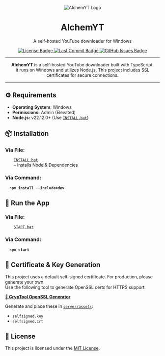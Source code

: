 <!-- Project Logo -->
<p align="center">
  <img src="https://iili.io/FUfTL67.gif" alt="AlchemYT Logo">
</p>

<!-- Project Title -->
<h1 align="center"><b>AlchemYT</b></h1>
<p align="center">
  A self-hosted YouTube downloader for Windows
</p>

<!-- Shields -->
<p align="center">
  <a href="https://github.com/AlchemistChief/AlchemYT/blob/main/LICENSE.md">
    <img src="https://img.shields.io/github/license/AlchemistChief/AlchemYT?color=green&style=flat&label=📄%20License" alt="License Badge" />
  </a>
  <a href="https://github.com/AlchemistChief/AlchemYT/commits/master">
    <img src="https://img.shields.io/github/last-commit/AlchemistChief/AlchemYT?color=blue&style=flat&label=🕒%20Last%20Commit" alt="Last Commit Badge" />
  </a>
  <a href="https://github.com/AlchemistChief/AlchemYT/issues">
    <img src="https://img.shields.io/github/issues/AlchemistChief/AlchemYT?color=orange&logo=github&logoColor=white&style=flat" alt="GitHub Issues Badge" />
  </a>
</p>

<hr>

<!-- Project Description -->
<p align="center">
  <b>AlchemYT</b> is a self-hosted YouTube downloader built with TypeScript.<br>
  It runs on Windows and utilizes Node.js. This project includes SSL certificates for secure connections.
</p>

<hr>

<!-- Requirements -->
<h2>⚙ Requirements</h2>
<ul>
  <li><b>Operating System:</b> Windows</li>
  <li><b>Permissions:</b> Admin (Elevated)</li>
  <li><b>Node.js:</b> v22.12.0+ (Use <a href="INSTALL.bat"><code>INSTALL.bat</code></a>)</li>
</ul>

<!-- Installation -->
<h2>📦 Installation</h2>
<h3>Via File:</h3>
<div style="margin-left: 2em;">
  <a href="INSTALL.bat"><code>INSTALL.bat</code></a>
  </br>– Installs Node & Dependencies
</div>

<h3>Via Command:</h3>
<div style="margin-left: 1em;">
  <pre><code><b>npm install --include=dev</b></code></pre>
</div>

<!-- Run the App -->
<h2>🚀 Run the App</h2>
<h3>Via File:</h3>
<div style="margin-left: 2em;">
  <a href="START.bat"><code>START.bat</code></a>
</div>

<h3>Via Command:</h3>
<div style="margin-left: 1em;">
  <pre><code><b>npm start</b></code></pre>
</div>

<!-- Certificate -->

<h2>🔐 Certificate & Key Generation</h2>

<p>
  This project uses a default self-signed certificate. For production, please generate your own.<br>
  Use the following tool to generate OpenSSL certs for HTTPS support:
</p>

<p>
   <a href="https://www.cryptool.org/de/cto/openssl/" target="_blank"><b>🔗 CrypTool OpenSSL Generator</b></a>
</p>

<p>Generate and place these in <a href="server/assets"><code>server/assets</code></a>:</p>
<ul>
  <li><code>selfsigned.key</code></li>
  <li><code>selfsigned.crt</code></li>
</ul>

<!-- License -->

<h2>📄 License</h2>
<p>This project is licensed under the <a href="LICENSE.md">MIT License</a>.</p>